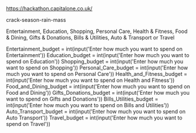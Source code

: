 https://hackathon.capitalone.co.uk/



crack-season-rain-mass

Entertainment, Education, Shopping, Personal Care, Health & Fitness, Food & Dining, Gifts & Donations, Bills & Utilities, Auto & Transport or Travel

Entertainment_budget = int(input('Enter how much you want to spend on Entertainment'))
Education_budget = int(input('Enter how much you want to spend on Education'))
Shopping_budget = int(input('Enter how much you want to spend on Shopping'))
Personal_Care_budget = int(input('Enter how much you want to spend on Personal Care'))
Health_and_Fitness_budget = int(input('Enter how much you want to spend on Health and Fitness'))
Food_and_Dining_budget = int(input('Enter how much you want to spend on Food and Dining'))
Gifts_Donations_budget = int(input('Enter how much you want to spend on Gifts and Donations'))
Bills_Utilities_budget  = int(input('Enter how much you want to spend on Bills and Utilities'))
Auto_Transport_budget = int(input('Enter how much you want to spend on Auto Transport'))
Travel_budget = int(input('Enter how much you want to spend on Travel'))
                    
